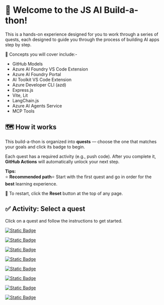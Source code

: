 

<!-- readme -->

# 🎉 Welcome to the JS AI Build-a-thon!

This is a hands-on experience designed for you to work through a series of quests, each designed to guide you through the process of building AI apps step by step.

🧠 Concepts you will cover include:-

- GitHub Models
- Azure AI Foundry VS Code Extension
- Azure AI Foundry Portal
- AI Toolkit VS Code Extension
- Azure Developer CLI (azd)
- Express.js
- Vite, Lit
- LangChain.js
- Azure AI Agents Service
- MCP Tools

## 🗺️ How it works

This build-a-thon is organized into **quests** — choose the one that matches your goals and click its badge to begin.

Each quest has a required activity (e.g., push code). After you complete it, **GitHub Actions** will automatically unlock your next step.

**Tips:**  
⭐ **Recommended path**⭐ Start with the first quest and go in order for the **best** learning experience.  

🔄 To restart, click the **Reset** button at the top of any page.


## ✅ Activity: Select a quest

Click on a quest and follow the instructions to get started.

[![Static Badge](https://img.shields.io/badge/Quest-I_want_to_build_a_local_GenAI_prototype-green)](../../issues/new?title=Quest:+I+want+to+build+a+local+GenAI+prototype&labels=quest&body=🚀+I%27m+ready+to+build+my+first+local+GenAI+prototype%21+Let%27s+get+started+with+AI+in+JavaScript%21%0A%0A**Please+wait+about+15+seconds.+This+issue+will+automatically+close+and+the+README+will+update+with+your+next+instructions.**)

[![Static Badge](https://img.shields.io/badge/Quest-I_want_to_move_my_prototype_to_Azure-orange)](../../issues/new?title=Quest:+I+have+a+prototype.+Let's+move+to+Azure&labels=quest&body=☁️+Time+to+take+my+AI+prototype+to+the+cloud%21+Excited+to+deploy+on+Azure+and+scale+up%21%0A%0A**Please+wait+about+15+seconds.+This+issue+will+automatically+close+and+the+README+will+update+with+your+next+instructions.**)

[![Static Badge](https://img.shields.io/badge/Quest-I_want_to_add_a_simple_chat_interface_to_my_app-blue)](../../issues/new?title=Quest:+I+want+to+add+a+simple+chat+interface&labels=quest&body=%F0%9F%92%AC+Let%27s+add+a+chat+interface+and+make+my+AI+app+interactive%21+Ready+for+some+real-time+conversations%21%0A%0A**Please+wait+about+15+seconds.+This+issue+will+automatically+close+and+the+README+will+update+with+your+next+instructions.**)

[![Static Badge](https://img.shields.io/badge/Quest-I_want_to_integrate_external_data_using_RAG-purple)](../../issues/new?title=Quest:+I+want+to+create+my+first+AI+app+with+RAG&labels=quest&body=%F0%9F%93%9A+I%27m+diving+into+RAG+and+building+my+first+retrieval-augmented+AI+app%21+Let%27s+do+this%21%0A%0A**Please+wait+about+15+seconds.+This+issue+will+automatically+close+and+the+README+will+update+with+your+next+instructions.**)

[![Static Badge](https://img.shields.io/badge/Quest-I_want_to_build_an_AI_Agent-violet)](../../issues/new?title=Quest:+I+want+to+build+an+agent&labels=quest&body=%F0%9F%A4%96+Let%27s+build+an+AI+agent+that+can+help+and+interact+with+users%21+Excited+for+this+step%21%0A%0A**Please+wait+about+15+seconds.+This+issue+will+automatically+close+and+the+README+will+update+with+your+next+instructions.**)

[![Static Badge](https://img.shields.io/badge/Quest-I_want_to_explore_frameworks-yellow)](../../issues/new?title=Quest:+I+want+to+explore+frameworks&labels=quest&body=🛠️+Let%27s+explore+frameworks+and+build+something+amazing%21+Excited+to+learn+and+experiment%21%0A%0A**Please+wait+about+15+seconds.+This+issue+will+automatically+close+and+the+README+will+update+with+your+next+instructions.**)

[![Static Badge](https://img.shields.io/badge/Quest-I_want_to_use_MCP_tools-cyan)](../../issues/new?title=Quest:+I+want+to+use+MCP+tools&labels=quest&body=🔧+Time+to+dive+into+MCP+tools%21+Let%27s+get+started%21%0A%0A**Please+wait+about+15+seconds.+This+issue+will+automatically+close+and+the+README+will+update+with+your+next+instructions.**)

[![Static Badge](https://img.shields.io/badge/Quest-I_want_to_create_templates-pink)](../../issues/new?title=Quest:+I+want+to+create+templates&labels=quest&body=📄+Let%27s+create+templates+to+streamline+future+projects%21+Excited+to+design+and+build%21%0A%0A**Please+wait+about+15+seconds.+This+issue+will+automatically+close+and+the+README+will+update+with+your+next+instructions.**)


